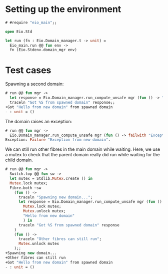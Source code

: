 # Setting up the environment

```ocaml
# #require "eio_main";;
```

```ocaml
open Eio.Std

let run (fn : Eio.Domain_manager.t -> unit) =
  Eio_main.run @@ fun env ->
  fn (Eio.Stdenv.domain_mgr env)
```

# Test cases

Spawning a second domain:

```ocaml
# run @@ fun mgr ->
  let response = Eio.Domain_manager.run_compute_unsafe mgr (fun () -> "Hello from new domain") in
  traceln "Got %S from spawned domain" response;;
+Got "Hello from new domain" from spawned domain
- : unit = ()
```

The domain raises an exception:

```ocaml
# run @@ fun mgr ->
  Eio.Domain_manager.run_compute_unsafe mgr (fun () -> failwith "Exception from new domain");;
Exception: Failure "Exception from new domain".
```

We can still run other fibres in the main domain while waiting.
Here, we use a mutex to check that the parent domain really did run while waiting for the child domain.


```ocaml
# run @@ fun mgr ->
  Switch.top @@ fun sw ->
  let mutex = Stdlib.Mutex.create () in
  Mutex.lock mutex;
  Fibre.both ~sw
    (fun () ->
      traceln "Spawning new domain...";
      let response = Eio.Domain_manager.run_compute_unsafe mgr (fun () ->
        Mutex.lock mutex;
        Mutex.unlock mutex;
        "Hello from new domain"
        ) in
      traceln "Got %S from spawned domain" response
    )
    (fun () ->
      traceln "Other fibres can still run";
      Mutex.unlock mutex
    );;
+Spawning new domain...
+Other fibres can still run
+Got "Hello from new domain" from spawned domain
- : unit = ()
```
